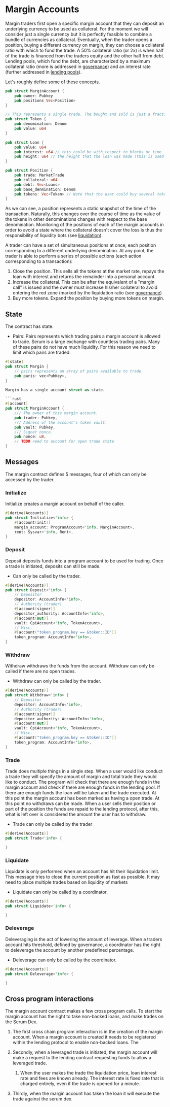 # Margin Accounts

Margin traders first open a specific margin account that they can deposit an underlying currency to be used as collateral. For the moment we will consider just a single currency but it is perfectly feasible to combine a bundle of currencies as collateral. Eventually, when the trader opens a position, buying a different currency on margin, they can choose a collateral ratio with which to fund the trade. A 50% collateral ratio (or 2x) is when half of the trade is financed from the traders equity and the other half from debt. Lending pools, which fund the debt, are characterized by a maximum collateral ratio (more is addressed in [governance](./governance.md)) and an interest rate (further addressed in [lending pools](./lending.md)). 

Let's roughly define some of these concepts.

```rust
pub struct MarginAccount {
    pub owner: Pubkey
    pub positions Vec<Position>
}

// This represents a single trade. The bought and sold is just a fractional representation of the price
pub struct Token {
    pub denomination: Denom
    pub value: u64
}

pub struct Loan {
    pub value: u64
    pub interest: u64 // this could be with respect to blocks or time
    pub height: u64 // the height that the loan was made (this is used to calculate the accrual of interest)
}

pub struct Position {
    pub trade: MarketTrade
    pub collateral: u64
    pub debt: Vec<Loans>
    pub base_denmination: Denom
    pub tokens: Vec<Token> // Note that the user could buy several tokens on margin
}
```

As we can see, a position represents a static snapshot of the time of the transaction. Naturally, this changes over the course of time as the value of the tokens in other denominations
changes with respect to the base denomination. Monitoring of the positions of each of the margin accounts in order to avoid a state where the collateral doesn't cover the loss is thus the responsibility of liquidity bots (see [liquidation](./liquidation.md)). 

A trader can have a set of simultaneous positions at once; each position corresponding to a different underlying denomination. At any point, the trader is able to perform a series of possible
actions (each action corresponding to a transaction): 

1. Close the position. This sells all the tokens at the market rate, repays the loan with interest and returns the remainder into a personal account.
2. Increase the collateral. This can be after the equivalent of a "margin call" is issued and the owner must increase his/her collateral to avoid entering the red zone (marked by the liquidation ratio (see [governance](./governance.md))
3. Buy more tokens. Expand the position by buying more tokens on margin.

## State

The contract has state. 

- Pairs: Pairs represents which trading pairs a margin account is allowed to trade. Serum is a large exchange with countless trading pairs. Many of these pairs do not have much liquidity. For this reason we need to limit which pairs are traded.

```rust 
#[state]
pub struct Margin {
    // pairs represents an array of pairs available to trade
    pub paris: vec<PubKey>,
}

Margin has a single account struct as state. 

```rust
#[account]
pub struct MarginAccount {
    /// The owner of this margin account.
    pub trader: Pubkey,
    /// Address of the account's token vault.
    pub vault: Pubkey,
    /// Signer nonce.
    pub nonce: u8,
    // TODO need to account for open trade state
}
```

## Messages

The margin contract defines 5 messages, four of which can only be accessed by the trader. 

### Initialize

Initialize creates a margin account on behalf of the caller.

```rust
#[derive(Accounts)]
pub struct Initialize<'info> {
    #[account(init)]
    margin_account: ProgramAccount<'info, MarginAccount>,
    rent: Sysvar<'info, Rent>,
}
```

### Deposit

Deposit deposits funds into a program account to be used for trading. Once a trade is initiated, deposits can still be made. 

- Can only be called by the trader.

```rust
#[derive(Accounts)]
pub struct Deposit<'info> {
    // Depositor
    depositor: AccountInfo<'info>,
    // Authority (trader)
    #[account(signer)]
    depositor_authority: AccountInfo<'info>,
    #[account(mut)]
    vault: CpiAccount<'info, TokenAccount>,
    // Misc.
    #[account("token_program.key == &token::ID")]
    token_program: AccountInfo<'info>,
}
```

### Withdraw

Withdraw withdraws the funds from the account. Withdraw can only be called if there are no open trades. 

- Withdraw can only be called by the trader. 

```rust
#[derive(Accounts)]
pub struct Withdraw<'info> {
    // Depositor
    depositor: AccountInfo<'info>,
    // Authority (trader)
    #[account(signer)]
    depositor_authority: AccountInfo<'info>,
    #[account(mut)]
    vault: CpiAccount<'info, TokenAccount>,
    // Misc.
    #[account("token_program.key == &token::ID")]
    token_program: AccountInfo<'info>,
}
```

### Trade

Trade does multiple things in a single step. When a user would like conduct a trade they will specify the amount of margin and total trade they would like to conduct. The program will check that there are enough funds in the margin account and check if there are enough funds in the lending pool. If there are enough funds the loan will be taken and the trade executed. At this point the margin account has been marked as having a open trade. At this point no withdraws can be made. When a user sells their position or part of the position the funds are repaid to the lending protocol, after this, what is left over is considered the amount the user has to withdraw. 

- Trade can only be called by the trader

```rust
#[derive(Accounts)]
pub struct Trade<'info> {

}
```

### Liquidate

Liquidate is only performed when an account has hit their liquidation limit. This message tries to close the current position as fast as possible. It may need to place multiple trades based on liquidity of markets

- Liquidate can only be called by a coordinator. 

```rust
#[derive(Accounts)]
pub struct Liquidate<'info> {

}
```



### Deleverage

Deleveraging is the act of lowering the amount of leverage. When a traders account hits threshold, defined by governance, a coordinator has the right to deleverage the account by another predefined percentage. 

- Deleverage can only be called by the coordinator.

```rust
#[derive(Accounts)]
pub struct Deleverage<'info> {

}
```

## Cross program interactions

The margin account contract makes a few cross program calls. To start the margin account has the right to take non-backed loans, and make trades on the Serum Dex. 

1. The first cross chain program interaction is in the creation of the margin account. When a margin account is created it needs to be registered within the lending protocol to enable non-backed loans. The

2. Secondly, when a leveraged trade is initiated, the margin account will make a request to the lending contract requesting funds to allow a leveraged trade. 
   1. When the user makes the trade the liquidation price, loan interest rate and fees are known already. The interest rate is fixed rate that is charged entirely, even if the trade is opened for a minute. 

3. Thirdly, when the margin account has taken the loan it will execute the trade against the serum dex.
